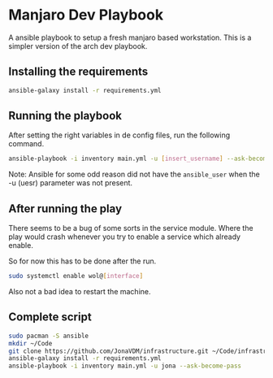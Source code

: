 # Manjaro Dev Playbook

A ansible playbook to setup a fresh manjaro based workstation. This is a
simpler version of the arch dev playbook.

## Installing the requirements

```bash
ansible-galaxy install -r requirements.yml
```

## Running the playbook

After setting the right variables in de config files, run the following command.

```bash
ansible-playbook -i inventory main.yml -u [insert_username] --ask-become-pass
```

Note: Ansible for some odd reason did not have the `ansible_user` when the -u
(uesr) parameter was not present.

## After running the play

There seems to be a bug of some sorts in the service module. Where the play
would crash whenever you try to enable a service which already enable.

So for now this has to be done after the run.

```bash
sudo systemctl enable wol@[interface]
```

Also not a bad idea to restart the machine.

## Complete script

```bash
sudo pacman -S ansible
mkdir ~/Code
git clone https://github.com/JonaVDM/infrastructure.git ~/Code/infrastructure
ansible-galaxy install -r requirements.yml
ansible-playbook -i inventory main.yml -u jona --ask-become-pass
```
